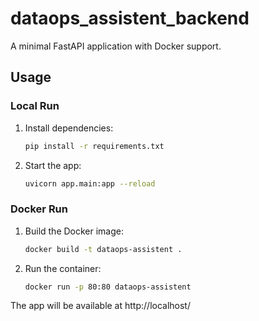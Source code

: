 # dataops_assistent_backend

A minimal FastAPI application with Docker support.

## Usage

### Local Run

1. Install dependencies:
   ```bash
   pip install -r requirements.txt
   ```
2. Start the app:
   ```bash
   uvicorn app.main:app --reload
   ```

### Docker Run

1. Build the Docker image:
   ```bash
   docker build -t dataops-assistent .
   ```
2. Run the container:
   ```bash
   docker run -p 80:80 dataops-assistent
   ```

The app will be available at http://localhost/
